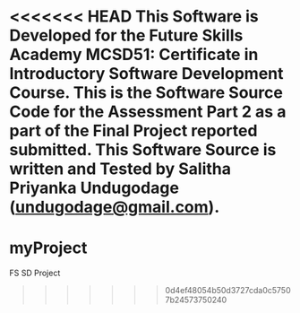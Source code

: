 <<<<<<< HEAD
This Software is Developed for the Future Skills Academy MCSD51: Certificate in Introductory Software Development Course.
This is the Software Source Code for the Assessment Part 2 as a part of the Final Project reported submitted.
This Software Source is written and Tested by Salitha Priyanka Undugodage (undugodage@gmail.com).
=======
# myProject
FS SD Project
>>>>>>> 0d4ef48054b50d3727cda0c57507b24573750240
